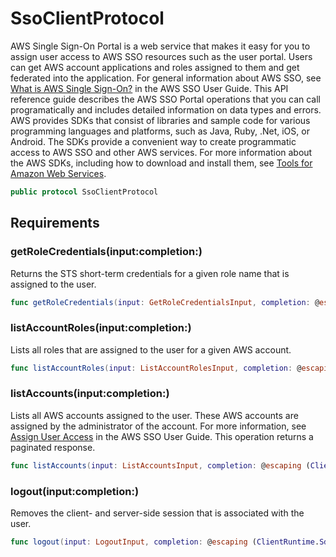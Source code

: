 # SsoClientProtocol

AWS Single Sign-On Portal is a web service that makes it easy for you to assign user access to AWS SSO resources such as the user portal. Users can get AWS account applications and roles assigned to them and get federated into the application. For general information about AWS SSO, see [What is AWS Single Sign-On?](https://docs.aws.amazon.com/singlesignon/latest/userguide/what-is.html) in the AWS SSO User Guide. This API reference guide describes the AWS SSO Portal operations that you can call programatically and includes detailed information on data types and errors. AWS provides SDKs that consist of libraries and sample code for various programming languages and platforms, such as Java, Ruby, .Net, iOS, or Android. The SDKs provide a convenient way to create programmatic access to AWS SSO and other AWS services. For more information about the AWS SDKs, including how to download and install them, see [Tools for Amazon Web Services](http://aws.amazon.com/tools/).

``` swift
public protocol SsoClientProtocol 
```

## Requirements

### getRoleCredentials(input:completion:)

Returns the STS short-term credentials for a given role name that is assigned to the user.

``` swift
func getRoleCredentials(input: GetRoleCredentialsInput, completion: @escaping (ClientRuntime.SdkResult<GetRoleCredentialsOutputResponse, GetRoleCredentialsOutputError>) -> Void)
```

### listAccountRoles(input:completion:)

Lists all roles that are assigned to the user for a given AWS account.

``` swift
func listAccountRoles(input: ListAccountRolesInput, completion: @escaping (ClientRuntime.SdkResult<ListAccountRolesOutputResponse, ListAccountRolesOutputError>) -> Void)
```

### listAccounts(input:completion:)

Lists all AWS accounts assigned to the user. These AWS accounts are assigned by the administrator of the account. For more information, see [Assign User Access](https://docs.aws.amazon.com/singlesignon/latest/userguide/useraccess.html#assignusers) in the AWS SSO User Guide. This operation returns a paginated response.

``` swift
func listAccounts(input: ListAccountsInput, completion: @escaping (ClientRuntime.SdkResult<ListAccountsOutputResponse, ListAccountsOutputError>) -> Void)
```

### logout(input:completion:)

Removes the client- and server-side session that is associated with the user.

``` swift
func logout(input: LogoutInput, completion: @escaping (ClientRuntime.SdkResult<LogoutOutputResponse, LogoutOutputError>) -> Void)
```
